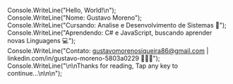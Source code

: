 Console.WriteLine("Hello, World!\n");    
Console.WriteLine("Nome: Gustavo Moreno");   
Console.WriteLine("Cursando: Analise e Desenvolvimento de Sistemas 📝");   
Console.WriteLine("Aprendendo: C# e JavaScript, buscando aprender novas Linguagens 💻");   
Console.WriteLine("Contato: gustavomorenosiqueira86@gmail.com | linkedin.com/in/gustavo-moreno-5803a0229 👨🏻‍💻");    
Console.WriteLine("\n\nThanks for reading, Tap any key to continue...\n\n\n");

<!---
GustavoMSV/GustavoMSV is a ✨ special ✨ repository because its `README.md` (this file) appears on your GitHub profile.
You can click the Preview link to take a look at your changes.
--->
